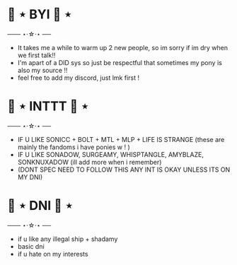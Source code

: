 # 🐾 ⋆ BYI 🐾 ⋆ 

─── ⋆⋅☆⋅⋆ ── 
- It takes me a while to warm up 2 new people, so im sorry if im dry when we first talk!! 
- I'm apart of a DID sys so just be respectful that sometimes my pony is also my source !!
- feel free to add my discord, just lmk first !

# 🐾 ⋆ INTTT 🐾 ⋆ 

─── ⋆⋅☆⋅⋆ ── 
- IF U LIKE SONICC + BOLT + MTL + MLP + LIFE IS STRANGE (these are mainly the fandoms i have ponies w ! ) 
- IF U LIKE SONADOW, SURGEAMY, WHISPTANGLE, AMYBLAZE, SONKNUXADOW (ill add more when i remember)
- (DONT SPEC NEED TO FOLLOW THIS ANY INT IS OKAY UNLESS ITS ON MY DNI)

# 🐾 ⋆ DNI 🐾 ⋆ 

─── ⋆⋅☆⋅⋆ ── 
- if u like any illegal ship + shadamy 
- basic dni 
- if u hate on my interests 

